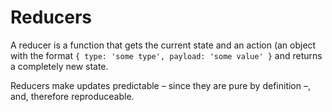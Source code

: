 # Reducers

A reducer is a function that gets the current state and an action (an object
with the format `{ type: 'some type', payload: 'some value' }` and returns a
completely new state.

Reducers make updates predictable – since they are pure by definition –, and,
therefore reproduceable.
